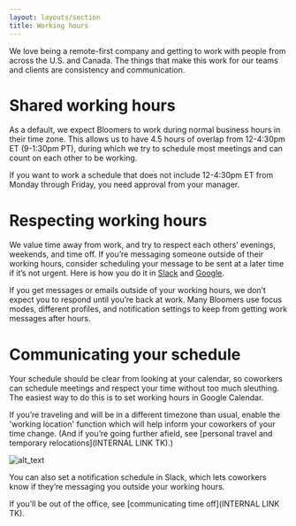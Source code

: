 ```yaml
---
layout: layouts/section
title: Working hours
---
```


We love being a remote-first company and getting to work with people from across the U.S. and Canada. The things that make this work for our teams and clients are consistency and communication.

# Shared working hours

As a default, we expect Bloomers to work during normal business hours in their time zone. This allows us to have 4.5 hours of overlap from 12-4:30pm ET (9-1:30pm PT), during which we try to schedule most meetings and can count on each other to be working. 

If you want to work a schedule that does not include 12-4:30pm ET from Monday through Friday, you need approval from your manager.

# Respecting working hours

We value time away from work, and try to respect each others’ evenings, weekends, and time off. If you’re messaging someone outside of their working hours, consider scheduling your message to be sent at a later time if it’s not urgent. Here is how you do it in [Slack](https://slack.com/help/articles/201457107-Send-and-read-messages#send-or-schedule-messages) and [Google](https://support.google.com/messages/answer/10456318?hl=en#zippy=%2Cset-a-reminder-for-a-message%2Cschedule-messages).

If you get messages or emails outside of your working hours, we don’t expect you to respond until you’re back at work. Many Bloomers use focus modes, different profiles, and notification settings to keep from getting work messages after hours.

# Communicating your schedule

Your schedule should be clear from looking at your calendar, so coworkers can schedule meetings and respect your time without too much sleuthing. The easiest way to do this is to set working hours in Google Calendar. 

If you’re traveling and will be in a different timezone than usual, enable the 'working location' function which will help inform your coworkers of your time change. (And if you’re going further afield, see [personal travel and temporary relocations](INTERNAL LINK TK).)

![alt_text](images/image3.png "image_tooltip")

You can also set a notification schedule in Slack, which lets coworkers know if they’re messaging you outside your working hours.

If you’ll be out of the office, see [communicating time off](INTERNAL LINK TK).


